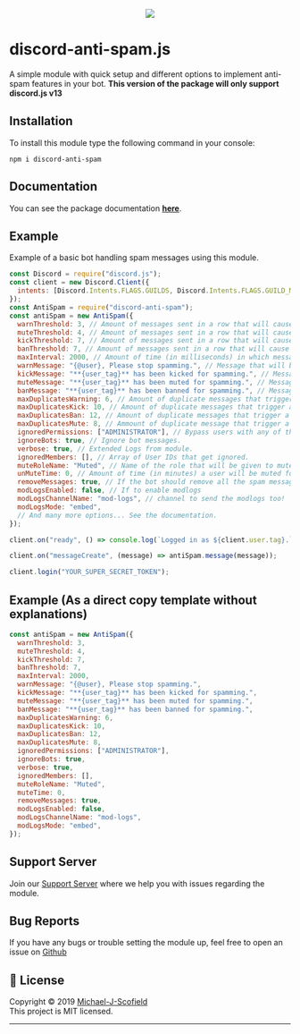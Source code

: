 <p align="center"><a href="https://nodei.co/npm/discord-anti-spam/"><img src="https://nodei.co/npm/discord-anti-spam.png"></a></p>

# discord-anti-spam.js

A simple module with quick setup and different options to implement anti-spam features in your bot.
**This version of the package will only support discord.js v13**

## Installation

To install this module type the following command in your console:

```
npm i discord-anti-spam
```

## Documentation

You can see the package documentation [**here**](https://discord-anti-spam.js.org).

## Example

Example of a basic bot handling spam messages using this module.

```js
const Discord = require("discord.js");
const client = new Discord.Client({
  intents: [Discord.Intents.FLAGS.GUILDS, Discord.Intents.FLAGS.GUILD_MESSAGES],
});
const AntiSpam = require("discord-anti-spam");
const antiSpam = new AntiSpam({
  warnThreshold: 3, // Amount of messages sent in a row that will cause a warning.
  muteThreshold: 4, // Amount of messages sent in a row that will cause a mute
  kickThreshold: 7, // Amount of messages sent in a row that will cause a kick.
  banThreshold: 7, // Amount of messages sent in a row that will cause a ban.
  maxInterval: 2000, // Amount of time (in milliseconds) in which messages are considered spam.
  warnMessage: "{@user}, Please stop spamming.", // Message that will be sent in chat upon warning a user.
  kickMessage: "**{user_tag}** has been kicked for spamming.", // Message that will be sent in chat upon kicking a user.
  muteMessage: "**{user_tag}** has been muted for spamming.", // Message that will be sent in chat upon muting a user.
  banMessage: "**{user_tag}** has been banned for spamming.", // Message that will be sent in chat upon banning a user.
  maxDuplicatesWarning: 6, // Amount of duplicate messages that trigger a warning.
  maxDuplicatesKick: 10, // Amount of duplicate messages that trigger a warning.
  maxDuplicatesBan: 12, // Amount of duplicate messages that trigger a warning.
  maxDuplicatesMute: 8, // Ammount of duplicate message that trigger a mute.
  ignoredPermissions: ["ADMINISTRATOR"], // Bypass users with any of these permissions.
  ignoreBots: true, // Ignore bot messages.
  verbose: true, // Extended Logs from module.
  ignoredMembers: [], // Array of User IDs that get ignored.
  muteRoleName: "Muted", // Name of the role that will be given to muted users!
  unMuteTime: 0, // Amount of time (in minutes) a user will be muted for.
  removeMessages: true, // If the bot should remove all the spam messages when taking action on a user!
  modLogsEnabled: false, // If to enable modlogs
  modLogsChannelName: "mod-logs", // channel to send the modlogs too!
  modLogsMode: "embed",
  // And many more options... See the documentation.
});

client.on("ready", () => console.log(`Logged in as ${client.user.tag}.`));

client.on("messageCreate", (message) => antiSpam.message(message));

client.login("YOUR_SUPER_SECRET_TOKEN");
```

## Example (As a direct copy template without explanations)

```js
const antiSpam = new AntiSpam({
  warnThreshold: 3,
  muteThreshold: 4,
  kickThreshold: 7,
  banThreshold: 7,
  maxInterval: 2000,
  warnMessage: "{@user}, Please stop spamming.",
  kickMessage: "**{user_tag}** has been kicked for spamming.",
  muteMessage: "**{user_tag}** has been muted for spamming.",
  banMessage: "**{user_tag}** has been banned for spamming.",
  maxDuplicatesWarning: 6,
  maxDuplicatesKick: 10,
  maxDuplicatesBan: 12,
  maxDuplicatesMute: 8,
  ignoredPermissions: ["ADMINISTRATOR"],
  ignoreBots: true,
  verbose: true,
  ignoredMembers: [],
  muteRoleName: "Muted",
  muteTime: 0,
  removeMessages: true,
  modLogsEnabled: false,
  modLogsChannelName: "mod-logs",
  modLogsMode: "embed",
});
```

## Support Server

Join our [Support Server](https://discord.gg/KQgDfGr) where we help you with issues regarding the module.

## Bug Reports

If you have any bugs or trouble setting the module up, feel free to open an issue on [Github](https://github.com/Michael-J-Scofield/discord-anti-spam)

## 📝 License

Copyright © 2019 [Michael-J-Scofield](https://github.com/Michael-J-Scofield)<br />
This project is MIT licensed.

---
